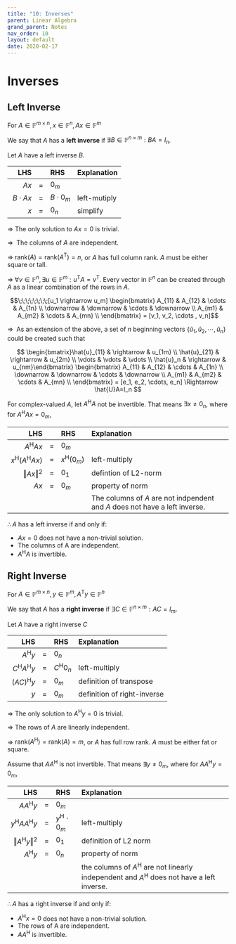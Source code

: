 ```yaml
---
title: "10: Inverses"
parent: Linear Algebra
grand_parent: Notes
nav_order: 10
layout: default
date: 2020-02-17
---
```


# **Inverses**

## Left Inverse

For $A\in\mathbb{F}^{m\times n}, x\in \mathbb{F}^n, Ax\in\mathbb{F}^m$

We say that $A$ has a **left inverse** if $\exists B\in\mathbb{F}^{n\times m} : BA=I_n$.

Let $A$ have a left inverse $B$.

|LHS||RHS|Explanation|
|--:|:-:|:--|:--|
|$Ax$|$=$|$0_m$||
$\;B\cdot Ax$|$=$|$B\cdot0_m$|left-mutiply|
|$x$|$=$|$0_n$|simplify|

$\Longrightarrow$ The only solution to $Ax=0$ is trivial.

$\Longrightarrow\;$ The columns of $A$ are independent.

$\Longrightarrow\; \mathrm{rank}(A) = \mathrm{rank}(A^\mathrm{T}) = n$, or $A$ has full column rank. $A$ must be either square or tall.

$\Longrightarrow\; \forall v\in \mathbb{F}^n, \exists u\in \mathbb{F}^m : u^\mathrm{T}A=v^\mathrm{T}$. Every vector in $\mathbb{F}^n$ can be created through $A$ as a linear combination of the rows in $A$.

$$\;\;\;\;\;\;\;\;[u_1 \rightarrow u_m] \begin{bmatrix} A_{11} & A_{12} & \cdots & A_{1n} \\ \downarrow & \downarrow & \cdots & \downarrow \\ A_{m1} & A_{m2} & \cdots & A_{mn} \\ \end{bmatrix} = [v_1, v_2, \cdots , v_n]$$

$\Longrightarrow\;$ As an extension of the above, a set of $n$ beginning vectors $\{\hat{u}_1, \hat{u}_2, \cdots, \hat{u}_n\}$ could be created such that 

$$ \begin{bmatrix}\hat{u}_{11} & \rightarrow & u_{1m} \\ \hat{u}_{21} & \rightarrow & u_{2m} \\ \vdots & \vdots & \vdots \\ \hat{u}_n & \rightarrow & u_{nm}\end{bmatrix} \begin{bmatrix} A_{11} & A_{12} & \cdots & A_{1n} \\ \downarrow & \downarrow & \cdots & \downarrow \\ A_{m1} & A_{m2} & \cdots & A_{mn} \\ \end{bmatrix} = [e_1, e_2, \cdots, e_n] \Rightarrow \hat{U}A=I_n $$

For complex-valued $A$, let $A^\mathrm{H}A$ not be invertible. That means $\exists x\neq 0_n$, where for $A^\mathrm{H}Ax=0_m$,

|LHS||RHS|Explanation|
|--:|:-:|:--|:--|
|$A^\mathrm{H}Ax$|$=$|$0_m$||
|$x^\mathrm{H}(A^\mathrm{H}Ax)$|$=$|$x^\mathrm{H}(0_m)$|left-multiply|
|$\Vert Ax \Vert^2$|$=$|$0_1$|defintion of L2-norm|
|$Ax$|$=$|$0_m$|property of norm|
||||The columns of $A$ are not indpendent and $A$ does not have a left inverse.

$\therefore A$ has a left inverse if and only if:
- $Ax=0$ does not have a non-trivial solution.
- The columns of A are independent.
- $A^\mathrm{H}A$ is invertible.

## Right Inverse

For $A\in\mathbb{F}^{m\times n}, y\in \mathbb{F}^m, A^\mathrm{T}y\in\mathbb{F}^n$

We say that $A$ has a **right inverse** if $\exists C\in\mathbb{F}^{n\times m} : AC=I_m$.

Let $A$ have a right inverse $C$

|LHS||RHS|Explanation|
|--:|:-:|:--|:--|
|$A^\mathrm{H}y$|$=$|$0_n$||
|$\;C^\mathrm{H}A^\mathrm{H}y$|$=$|$C^\mathrm{H}0_n$|left-multiply|
|$(AC)^\mathrm{H}y$|$=$|$0_m$|definition of transpose|
|$y$|$=$|$0_m$|definition of right-inverse|

$\Longrightarrow$ The only solution to $A^\mathrm{H}y=0$ is trivial.

$\Longrightarrow$ The rows of $A$ are linearly independent.

$\Longrightarrow$ $\mathrm{rank}(A^\mathrm{H}) = \mathrm{rank}(A)=m$, or $A$ has full row rank. $A$ must be either fat or square.

Assume that $AA^\mathrm{H}$ is not invertible. That means $\exists y \neq 0_m$, where for $AA^\mathrm{H}y=0_m$,

|LHS||RHS|Explanation|
|--:|:-:|:--|:--|
|$AA^\mathrm{H}y$|$=$|$0_m$||
|$y^\mathrm{H}AA^\mathrm{H}y$|$=$|$y^\mathrm{H}\cdot 0_m$|left-multiply|
|$\Vert A^\mathrm{H}y \Vert^2$|$=$|$0_1$|definition of L2 norm|
|$A^\mathrm{H}y$|$=$|$0_n$|property of norm|
||||the columns of $A^\mathrm{H}$ are not linearly independent and $A^\mathrm{H}$ does not have a left inverse.|

$\therefore A$ has a right inverse if and only if:
- $A^\mathrm{H}x=0$ does not have a non-trivial solution.
- The rows of A are independent.
- $AA^\mathrm{H}$ is invertible.